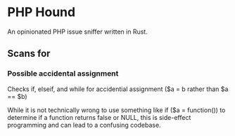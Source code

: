 # PHP Hound

An opinionated PHP issue sniffer written in Rust.

## Scans for

### Possible accidental assignment

Checks if, elseif, and while for accidential assignment ($a = b rather than $a == $b)

While it is not technically wrong to use something like if ($a = function()) to
determine if a function returns false or NULL, this is side-effect programming and
can lead to a confusing codebase.
